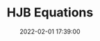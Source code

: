---
layout: post
title: HJB Equations
date: 2022-02-01 17:39:00
description: Derivation of HJB equation for MM Algorithm
redirect: /assets/pdf/hawkes_post.pdf
---